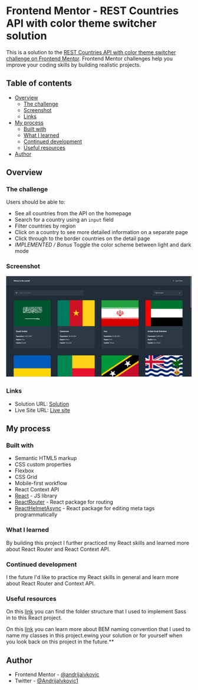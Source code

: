 # Frontend Mentor - REST Countries API with color theme switcher solution

This is a solution to the [REST Countries API with color theme switcher challenge on Frontend Mentor](https://www.frontendmentor.io/challenges/rest-countries-api-with-color-theme-switcher-5cacc469fec04111f7b848ca). Frontend Mentor challenges help you improve your coding skills by building realistic projects.

## Table of contents

- [Overview](#overview)
  - [The challenge](#the-challenge)
  - [Screenshot](#screenshot)
  - [Links](#links)
- [My process](#my-process)
  - [Built with](#built-with)
  - [What I learned](#what-i-learned)
  - [Continued development](#continued-development)
  - [Useful resources](#useful-resources)
- [Author](#author)

## Overview

### The challenge

Users should be able to:

- See all countries from the API on the homepage
- Search for a country using an `input` field
- Filter countries by region
- Click on a country to see more detailed information on a separate page
- Click through to the border countries on the detail page
- _IMPLEMENTED / Bonus_ Toggle the color scheme between light and dark mode

### Screenshot

![](./screenshot.png)

### Links

- Solution URL: [Solution](https://www.frontendmentor.io/solutions/rest-countries-api-app-Uv-wz_Cb6I)
- Live Site URL: [Live site](https://rest-countries-api-app-ai.netlify.app)

## My process

### Built with

- Semantic HTML5 markup
- CSS custom properties
- Flexbox
- CSS Grid
- Mobile-first workflow
- React Context API
- [React](https://reactjs.org/) - JS library
- [ReactRouter](https://reactrouter.com/en/main) - React package for routing
- [ReactHelmetAsync](https://www.npmjs.com/package/react-helmet-async) - React package for editing meta tags programmatically

### What I learned

By building this project I further practiced my React skills and learned more about React Router and React Context API.

### Continued development

I the future I'd like to practice my React skills in general and learn more about React Router and Context API.

### Useful resources

On this [link](https://dev.to/gedalyakrycer/ohsnap-sass-folder-structure-for-react-483e) you can find the folder structure that I used to implement Sass in to this React project.

On this [link](http://getbem.com/) you can learn more about BEM naming convention that I used to name my classes in this project.ewing your solution or for yourself when you look back on this project in the future.\*\*

## Author

- Frontend Mentor - [@andrijaivkovic](https://www.frontendmentor.io/profile/andrijaivkovic)
- Twitter - [@AndrijaIvkovic1](https://twitter.com/AndrijaIvkovic1)
